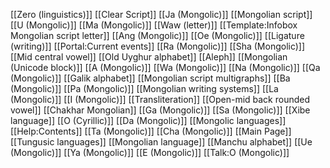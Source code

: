 [[Zero (linguistics)]]
[[Clear Script]]
[[Ja (Mongolic)]]
[[Mongolian script]]
[[U (Mongolic)]]
[[Ma (Mongolic)]]
[[Waw (letter)]]
[[Template:Infobox Mongolian script letter]]
[[Ang (Mongolic)]]
[[Oe (Mongolic)]]
[[Ligature (writing)]]
[[Portal:Current events]]
[[Ra (Mongolic)]]
[[Sha (Mongolic)]]
[[Mid central vowel]]
[[Old Uyghur alphabet]]
[[Aleph]]
[[Mongolian (Unicode block)]]
[[A (Mongolic)]]
[[Wa (Mongolic)]]
[[Na (Mongolic)]]
[[Qa (Mongolic)]]
[[Galik alphabet]]
[[Mongolian script multigraphs]]
[[Ba (Mongolic)]]
[[Pa (Mongolic)]]
[[Mongolian writing systems]]
[[La (Mongolic)]]
[[I (Mongolic)]]
[[Transliteration]]
[[Open-mid back rounded vowel]]
[[Chakhar Mongolian]]
[[Ga (Mongolic)]]
[[Sa (Mongolic)]]
[[Xibe language]]
[[O (Cyrillic)]]
[[Da (Mongolic)]]
[[Mongolic languages]]
[[Help:Contents]]
[[Ta (Mongolic)]]
[[Cha (Mongolic)]]
[[Main Page]]
[[Tungusic languages]]
[[Mongolian language]]
[[Manchu alphabet]]
[[Ue (Mongolic)]]
[[Ya (Mongolic)]]
[[E (Mongolic)]]
[[Talk:O (Mongolic)]]
